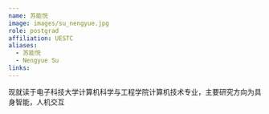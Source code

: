 ```yaml
---
name: 苏能悦
image: images/su_nengyue.jpg
role: postgrad
affiliation: UESTC
aliases:
  - 苏能悦
  - Nengyue Su
links:
---
```


现就读于电子科技大学计算机科学与工程学院计算机技术专业，主要研究方向为具身智能，人机交互

